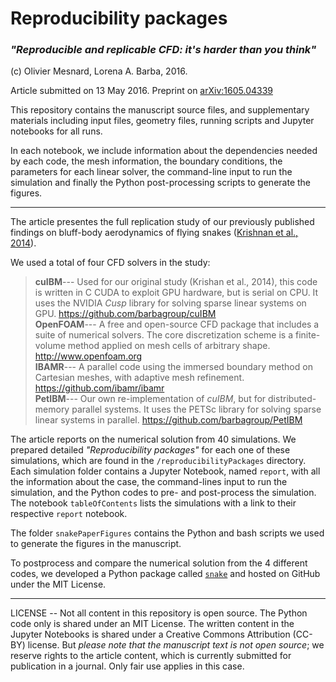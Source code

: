 # Reproducibility packages

### *"Reproducible and replicable CFD: it's harder than you think"*

(c) Olivier Mesnard, Lorena A. Barba, 2016.

Article submitted on 13 May 2016. Preprint on [arXiv:1605.04339]((http://arxiv.org/abs/1605.04339))

This repository contains the manuscript source files, and supplementary materials including input files, geometry files, running scripts and Jupyter notebooks for all runs. 

In each notebook, we include information about the dependencies needed by each code, the mesh information, the boundary conditions, the parameters for each linear solver, the command-line input to run the simulation and finally the Python post-processing scripts to generate the figures.

---

The article presentes the full replication study of our previously published findings on bluff-body aerodynamics of flying snakes ([Krishnan et al., 2014](http://scitation.aip.org/content/aip/journal/pof2/26/3/10.1063/1.4866444)).


We used a total of four CFD solvers in the study:

> **cuIBM**--- Used for our original study (Krishan et al., 2014), this code is written in C CUDA to exploit GPU hardware, but is serial on CPU. 
> It uses the NVIDIA *Cusp* library for solving sparse linear systems on GPU. 
> <https://github.com/barbagroup/cuIBM>  
> **OpenFOAM**--- A free and open-source CFD package that includes a suite of numerical solvers.
> The core discretization scheme is a finite-volume method applied on mesh cells of arbitrary shape. 
> <http://www.openfoam.org>  
> **IBAMR**--- A parallel code using the immersed boundary method on Cartesian meshes, with adaptive mesh refinement.
> <https://github.com/ibamr/ibamr>  
> **PetIBM**--- Our own re-implementation of *cuIBM*, but for distributed-memory parallel systems.
> It uses the PETSc library for solving sparse linear systems in parallel.
> <https://github.com/barbagroup/PetIBM> 


The article reports on the numerical solution from 40 simulations. We prepared detailed *"Reproducibility packages"* for each one of these simulations, which are found in the `/reproducibilityPackages` directory. 
Each simulation folder contains a Jupyter Notebook, named `report`, with all the information about the case, the command-lines input to run the simulation, and the Python codes to pre- and post-process the simulation.
The notebook `tableOfContents` lists the simulations with a link to their respective `report` notebook.

The folder `snakePaperFigures` contains the Python and bash scripts we used to generate the figures in the manuscript.

To postprocess and compare the numerical solution from the 4 different codes, we developed a Python package called [`snake`](https://github.com/mesnardo/snake) and hosted on GitHub under the MIT License.

---

LICENSE -- Not all content in this repository is open source. The Python code only is shared under an MIT License. The written content in the Jupyter Notebooks is shared under a Creative Commons Attribution (CC-BY) license. But *please note that the manuscript text is not open source*; we reserve rights to the article content, which is currently submitted for publication in a journal. Only fair use applies in this case.